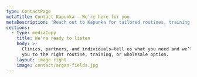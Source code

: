 ```yaml
---
type: ContactPage
metaTitle: Contact Kapunka — We're here for you
metaDescription: 'Reach out to Kapunka for tailored routines, training, or wholesale support.'
sections:
  - type: mediaCopy
    title: We're ready to listen
    body: >-
      Clinics, partners, and individuals—tell us what you need and we’ll guide
      you to the right routine, training, or wholesale option.
    layout: image-right
    image: contact/argan-fields.jpg
---
```


<!-- TODO: Translate to Portuguese -->

